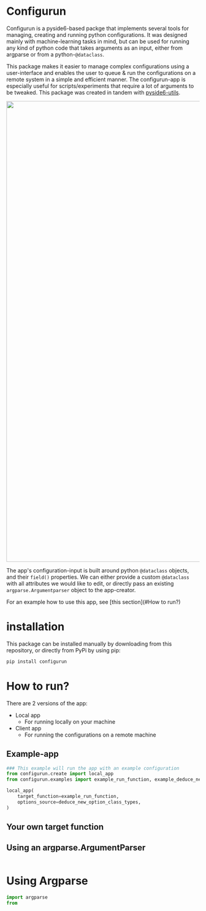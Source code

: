 # Configurun
Configurun is a pyside6-based packge that implements several tools for managing, creating and running python configurations. 
It was designed mainly with machine-learning tasks in mind, but can be used for running any kind of python code that takes arguments as an input, either from argparse or from a python-`@dataclass`.


This package makes it easier to manage complex configurations using a user-interface and enables the user to queue & run the configurations on a remote system in a simple and efficient manner.
The configurun-app is especially useful for scripts/experiments that require a lot of arguments to be tweaked. This package was created in tandem with [pyside6-utils](https://github.com/Woutah/pyside6-utils/).


<p align="center">
	<img src="https://github.com/Woutah/pyside6-utils/blob/main/configurun/examples/images/main_window_example?raw=True" width="1200" />
</p>


The app's configuration-input is built around python `@dataclass` objects, and their `field()` properties. We can either provide a custom `@dataclass` with all attributes we would like to edit, or directly pass an existing `argparse.Argumentparser` object to the app-creator.

For an example how to use this app, see [this section](#How to run?)


# installation
This package can be installed manually by downloading from this repository, or directly from PyPi by using pip:
```bash
pip install configurun
```

# How to run?
There are 2 versions of the app:
- Local app
  - For running locally on your machine
- Client app 
  - For running the configurations on a remote machine

## Example-app
```python
### This example will run the app with an example configuration
from configurun.create import local_app
from configurun.examples import example_run_function, example_deduce_new_option_class_types

local_app(
	target_function=example_run_function,
	options_source=deduce_new_option_class_types,
)
```
## Your own target function


## Using an argparse.ArgumentParser

```python

```
# Using Argparse
```python
import argparse
from 
```
